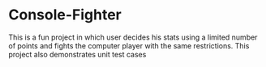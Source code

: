 # Console-Fighter
This is a fun project in which user decides his stats using a limited number of points and fights the computer player with the same restrictions. This project also demonstrates unit test cases
